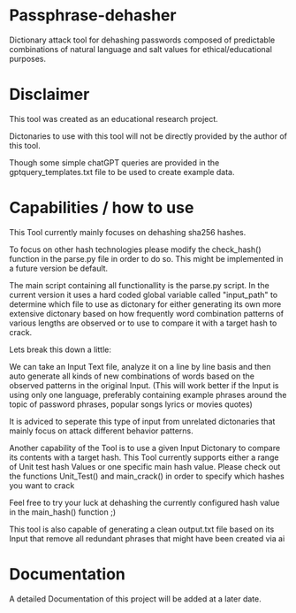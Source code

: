 # Passphrase-dehasher
Dictionary attack tool for dehashing passwords composed of predictable combinations of natural language and salt values for ethical/educational purposes.


# Disclaimer
This tool was created as an educational research project. 

Dictonaries to use with this tool will not be directly provided by the author of this tool. 

Though some simple chatGPT queries are provided in the gptquery_templates.txt file to be used to create example data.

# Capabilities / how to use
This Tool currently mainly focuses on dehashing sha256 hashes. 

To focus on other hash technologies please modify the check_hash() function in the parse.py file in order to do so. This might be implemented in a future version be default.

The main script containing all functionallity is the parse.py script. In the current version it uses a hard coded global variable called "input_path" to determine which file to use as dictonary for either generating its own more extensive dictonary based on how frequently word combination patterns of various lengths are observed or to use to compare it with a target hash to crack.

Lets break this down a little:

We can take an Input Text file, analyze it on a line by line basis and then auto generate all kinds of new combinations of words based on the observed patterns in the original Input.
(This will work better if the Input is using only one language, preferably containing example phrases around the topic of password phrases, popular songs lyrics or movies quotes)

It is adviced to seperate this type of input from unrelated dictonaries that mainly focus on attack different behavior patterns.


Another capability of the Tool is to use a given Input Dictonary to compare its contents with a target hash.
This Tool currently supports either a range of Unit test hash Values or one specific main hash value.
Please check out the functions Unit_Test() and main_crack() in order to specify which hashes you want to crack

Feel free to try your luck at dehashing the currently configured hash value in the main_hash() function ;)

This tool is also capable of generating a clean output.txt file based on its Input that remove all redundant phrases that might have been created via ai 


# Documentation

A detailed Documentation of this project will be added at a later date.